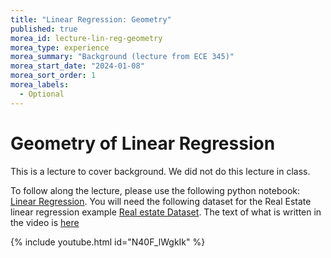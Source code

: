```yaml
---
title: "Linear Regression: Geometry"
published: true
morea_id: lecture-lin-reg-geometry
morea_type: experience
morea_summary: "Background (lecture from ECE 345)"
morea_start_date: "2024-01-08"
morea_sort_order: 1
morea_labels:
  - Optional
---
```


# Geometry of Linear Regression

This is a lecture to cover background. We did not do this lecture in class.

To follow along the lecture, please use the following python notebook: [Linear Regression](./lls-fall23-v2.ipynb). You will need the following dataset for the Real Estate linear regression example [Real estate Dataset](./realestate.csv). The text of what is written in the video is [here](./2024-01-08-Note-23-34.pdf)

{% include youtube.html id="N40F_lWgkIk" %}



